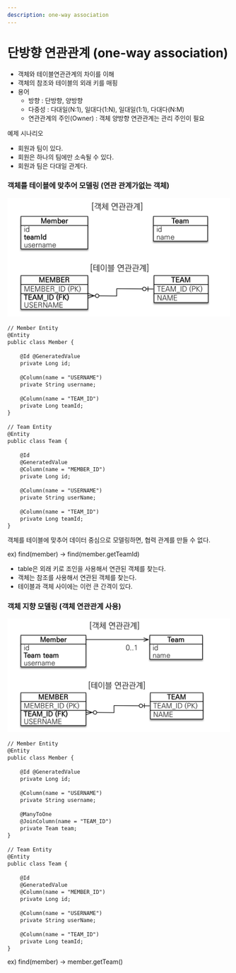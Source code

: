 ```yaml
---
description: one-way association
---
```


# 단방향 연관관계 (one-way association)



* 객체와 테이블연관관계의 차이를 이해
* 객체의 참조와 테이블의 외래 키를 매핑
* 용어
  * 방향 : 단방향, 양방향
  * 다중성 : 다대일(N:1), 일대다(1:N), 일대일(1:1), 다대다(N:M)
  * 연관관계의 주인(Owner) : 객체 양방향 연관관계는 관리 주인이 필요

예제 시나리오

* 회원과 팀이 있다.
* 회원은 하나의 팀에만 소속될 수 있다.
* 회원과 팀은 다대일 관계다.

### 객체를 테이블에 맞추어 모델링 (연관 관계가없는 객체)

![](<../../.gitbook/assets/image (1) (1) (1) (1) (1) (1) (1) (1).png>)

```
// Member Entity
@Entity
public class Member {
    
    @Id @GeneratedValue
    private Long id;
    
    @Column(name = "USERNAME")
    private String username;
    
    @Column(name = "TEAM_ID")
    private Long teamId;
}

// Team Entity
@Entity
public class Team {

    @Id
    @GeneratedValue
    @Column(name = "MEMBER_ID")
    private Long id;
    
    @Column(name = "USERNAME")
    private String userName;
    
    @Column(name = "TEAM_ID")
    private Long teamId;
}
```

객체를 테이블에 맞추어 데이터 중심으로 모델링하면, 협력 관계를 만들 수 없다.

ex) find(member) -> find(member.getTeamId)

* table은 외래 키로 조인을 사용해서 연관된 객체를 찾는다.
* 객체는 참조를 사용해서 연관된 객체를 찾는다.
* 테이블과 객체 사이에는 이런 큰 간격이 있다.

### 객체 지향 모델링 (객체 연관관계 사용)

![](<../../.gitbook/assets/image (6) (1) (1) (1) (1) (1) (1) (1) (1) (1).png>)

```
// Member Entity
@Entity
public class Member {
    
    @Id @GeneratedValue
    private Long id;
    
    @Column(name = "USERNAME")
    private String username;
    
    @ManyToOne
    @JoinColumn(name = "TEAM_ID")
    private Team team;
}

// Team Entity
@Entity
public class Team {

    @Id
    @GeneratedValue
    @Column(name = "MEMBER_ID")
    private Long id;
    
    @Column(name = "USERNAME")
    private String userName;
    
    @Column(name = "TEAM_ID")
    private Long teamId;
}
```

ex) find(member) -> member.getTeam()
